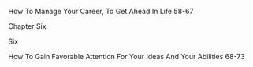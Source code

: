 How To Manage Your Career,
    To Get Ahead In Life 58-67

Chapter Six

Six

How To Gain Favorable Attention
     For Your Ideas And Your Abilities 68-73